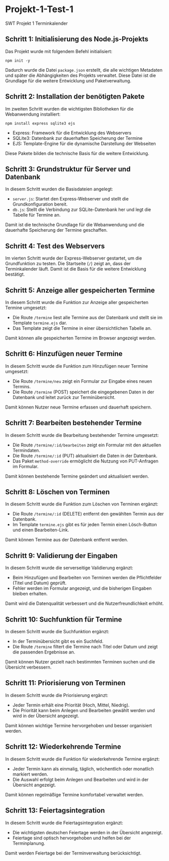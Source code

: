 # Projekt-1-Test-1
SWT Projekt 1 Terminkalender

## Schritt 1: Initialisierung des Node.js-Projekts

Das Projekt wurde mit folgendem Befehl initialisiert:

```
npm init -y
```

Dadurch wurde die Datei `package.json` erstellt, die alle wichtigen Metadaten und später die Abhängigkeiten des Projekts verwaltet. Diese Datei ist die Grundlage für die weitere Entwicklung und Paketverwaltung.

## Schritt 2: Installation der benötigten Pakete

Im zweiten Schritt wurden die wichtigsten Bibliotheken für die Webanwendung installiert:

```
npm install express sqlite3 ejs
```

- Express: Framework für die Entwicklung des Webservers
- SQLite3: Datenbank zur dauerhaften Speicherung der Termine
- EJS: Template-Engine für die dynamische Darstellung der Webseiten

Diese Pakete bilden die technische Basis für die weitere Entwicklung.

## Schritt 3: Grundstruktur für Server und Datenbank

In diesem Schritt wurden die Basisdateien angelegt:

- `server.js`: Startet den Express-Webserver und stellt die Grundkonfiguration bereit.
- `db.js`: Stellt die Verbindung zur SQLite-Datenbank her und legt die Tabelle für Termine an.

Damit ist die technische Grundlage für die Webanwendung und die dauerhafte Speicherung der Termine geschaffen.

## Schritt 4: Test des Webservers

Im vierten Schritt wurde der Express-Webserver gestartet, um die Grundfunktion zu testen. Die Startseite (`/`) zeigt an, dass der Terminkalender läuft. Damit ist die Basis für die weitere Entwicklung bestätigt.

## Schritt 5: Anzeige aller gespeicherten Termine

In diesem Schritt wurde die Funktion zur Anzeige aller gespeicherten Termine umgesetzt:

- Die Route `/termine` liest alle Termine aus der Datenbank und stellt sie im Template `termine.ejs` dar.
- Das Template zeigt die Termine in einer übersichtlichen Tabelle an.

Damit können alle gespeicherten Termine im Browser angezeigt werden.

## Schritt 6: Hinzufügen neuer Termine

In diesem Schritt wurde die Funktion zum Hinzufügen neuer Termine umgesetzt:

- Die Route `/termine/neu` zeigt ein Formular zur Eingabe eines neuen Termins.
- Die Route `/termine` (POST) speichert die eingegebenen Daten in der Datenbank und leitet zurück zur Terminübersicht.

Damit können Nutzer neue Termine erfassen und dauerhaft speichern.

## Schritt 7: Bearbeiten bestehender Termine

In diesem Schritt wurde die Bearbeitung bestehender Termine umgesetzt:

- Die Route `/termine/:id/bearbeiten` zeigt ein Formular mit den aktuellen Termindaten.
- Die Route `/termine/:id` (PUT) aktualisiert die Daten in der Datenbank.
- Das Paket `method-override` ermöglicht die Nutzung von PUT-Anfragen im Formular.

Damit können bestehende Termine geändert und aktualisiert werden.

## Schritt 8: Löschen von Terminen

In diesem Schritt wurde die Funktion zum Löschen von Terminen ergänzt:

- Die Route `/termine/:id` (DELETE) entfernt den gewählten Termin aus der Datenbank.
- Im Template `termine.ejs` gibt es für jeden Termin einen Lösch-Button und einen Bearbeiten-Link.

Damit können Termine aus der Datenbank entfernt werden.

## Schritt 9: Validierung der Eingaben

In diesem Schritt wurde die serverseitige Validierung ergänzt:

- Beim Hinzufügen und Bearbeiten von Terminen werden die Pflichtfelder (Titel und Datum) geprüft.
- Fehler werden im Formular angezeigt, und die bisherigen Eingaben bleiben erhalten.

Damit wird die Datenqualität verbessert und die Nutzerfreundlichkeit erhöht.

## Schritt 10: Suchfunktion für Termine

In diesem Schritt wurde die Suchfunktion ergänzt:

- In der Terminübersicht gibt es ein Suchfeld.
- Die Route `/termine` filtert die Termine nach Titel oder Datum und zeigt die passenden Ergebnisse an.

Damit können Nutzer gezielt nach bestimmten Terminen suchen und die Übersicht verbessern.

## Schritt 11: Priorisierung von Terminen

In diesem Schritt wurde die Priorisierung ergänzt:

- Jeder Termin erhält eine Priorität (Hoch, Mittel, Niedrig).
- Die Priorität kann beim Anlegen und Bearbeiten gewählt werden und wird in der Übersicht angezeigt.

Damit können wichtige Termine hervorgehoben und besser organisiert werden.

## Schritt 12: Wiederkehrende Termine

In diesem Schritt wurde die Funktion für wiederkehrende Termine ergänzt:

- Jeder Termin kann als einmalig, täglich, wöchentlich oder monatlich markiert werden.
- Die Auswahl erfolgt beim Anlegen und Bearbeiten und wird in der Übersicht angezeigt.

Damit können regelmäßige Termine komfortabel verwaltet werden.

## Schritt 13: Feiertagsintegration

In diesem Schritt wurde die Feiertagsintegration ergänzt:

- Die wichtigsten deutschen Feiertage werden in der Übersicht angezeigt.
- Feiertage sind optisch hervorgehoben und helfen bei der Terminplanung.

Damit werden Feiertage bei der Terminverwaltung berücksichtigt.
